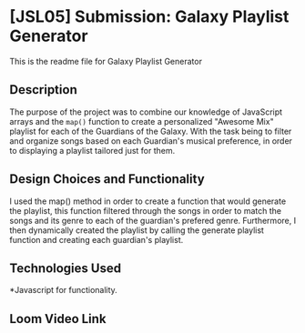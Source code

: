 # [JSL05] Submission: Galaxy Playlist Generator

This is the readme file for Galaxy Playlist Generator

## Description

The purpose of the project was to combine our knowledge of JavaScript arrays and the `map()` function to create a personalized "Awesome Mix" playlist for each of the Guardians of the Galaxy. With the task being to filter and organize songs based on each Guardian's musical preference, in order to displaying a playlist tailored just for them.

## Design Choices and Functionality

I used the map() method in order to create a function that would generate the playlist, this function filtered through the songs in order to match the songs and its genre to each of the guardian's prefered genre.
Furthermore, I then dynamically created the playlist by calling the generate playlist function and creating each guardian's playlist.

## Technologies Used

\*Javascript for functionality.

## Loom Video Link
